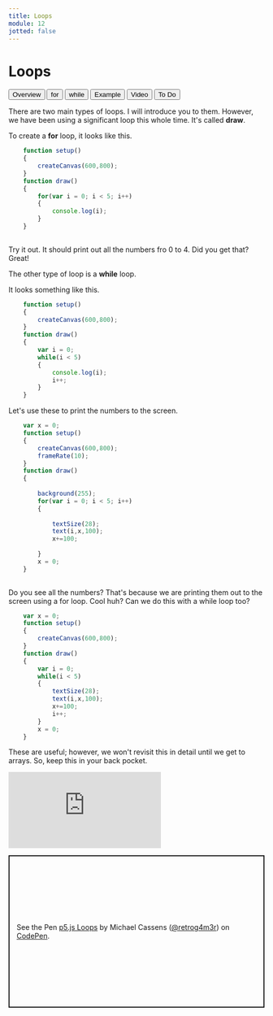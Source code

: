 ```yaml
---
title: Loops
module: 12
jotted: false
---
```


# Loops

<div class="tab">
    <button class="tablinks active" onclick="openTab(event, 'Overview')">Overview</button>
    <button class="tablinks" onclick="openTab(event, 'For')">for</button>
    <button class="tablinks" onclick="openTab(event, 'While')">while</button>
    <button class="tablinks" onclick="openTab(event, 'Example')">Example</button>
     <button class="tablinks" onclick="openTab(event, 'Video')">Video</button>
       <button class="tablinks" onclick="openTab(event, 'ToDo')">To Do</button>

</div>
<!-- Tab content -->
<div id="Overview" class="tabcontent" style="display:block">

<div class="tabhtml" markdown="1">

There are two main types of loops.  I will introduce you to them. However, we have been using a significant loop this whole time. It's called **draw**.  

</div>
</div>

<div id="For" class="tabcontent">

<div class="tabhtml" markdown="1">

To create a **for** loop, it looks like this.

```js
    function setup()
    {
        createCanvas(600,800);
    }
    function draw()
    {
        for(var i = 0; i < 5; i++)
        {
            console.log(i);
        }
    }
    
```

Try it out.  It should print out all the numbers fro 0 to 4.  Did you get that?  Great!

</div>
</div>

<div id="While" class="tabcontent">

<div class="tabhtml" markdown="1">

The other type of loop is a **while** loop.

It looks something like this.

```js
    function setup()
    {
        createCanvas(600,800);
    }
    function draw()
    {
        var i = 0;
        while(i < 5)
        {
            console.log(i);
            i++;
        }
    }
```

</div>
</div>

<div id="Example" class="tabcontent">

<div class="tabhtml" markdown="1">

Let's use these to print the numbers to the screen.

```js
    var x = 0;
    function setup()
    {
        createCanvas(600,800);
        frameRate(10);
    }
    function draw()
    {
       
        background(255);
        for(var i = 0; i < 5; i++)
        {
          
            textSize(28);
            text(i,x,100);
            x+=100;
          
        }
        x = 0;
    }
    
```
Do you see all the numbers?  That's because we are printing them out to the screen using a for loop.  Cool huh? Can we do this with a while loop too?

```js
    var x = 0;
    function setup()
    {
        createCanvas(600,800);
    }
    function draw()
    {
        var i = 0;
        while(i < 5)
        {
            textSize(28);
            text(i,x,100);
            x+=100;
            i++;
        }
        x = 0;
    }
```

These are useful; however, we won't revisit this in detail until we get to arrays.  So, keep this in your back pocket.

</div>
</div>
<div id="Video" class="tabcontent">

<div class="tabhtml" markdown="1">

<div class="embed-responsive embed-responsive-16by9"><iframe class="embed-responsive-item" src="https://www.youtube.com/embed/699vkuBzMq4" frameborder="0" allowfullscreen></iframe></div>
</div>
</div>
<div id="ToDo" class="tabcontent">
<div class="tabhtml" markdown="1">

<p class="codepen" data-height="600" data-theme-id="dark" data-default-tab="js,result" data-slug-hash="LYjgKRL" data-editable="true" data-user="retrog4m3r" style="height: 300px; box-sizing: border-box; display: flex; align-items: center; justify-content: center; border: 2px solid; margin: 1em 0; padding: 1em;">
  <span>See the Pen <a href="https://codepen.io/retrog4m3r/pen/LYjgKRL">
  p5.js Loops</a> by Michael Cassens (<a href="https://codepen.io/retrog4m3r">@retrog4m3r</a>)
  on <a href="https://codepen.io">CodePen</a>.</span>
</p>
<script async src="https://cpwebassets.codepen.io/assets/embed/ei.js"></script>
</div>
</div>